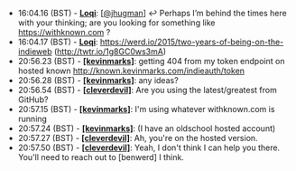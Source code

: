* <a id="16:04.16">16:04.16 (BST)</a> - __[Loqi](https://github.com/Loqi)__: [<a href="https://twitter.com/jhugman">@jhugman</a>] ↩️ Perhaps I’m behind the times here with your thinking; are you looking for something like https://withknown.com ?
* <a id="16:04.17">16:04.17 (BST)</a> - __[Loqi](https://github.com/Loqi)__: https://werd.io/2015/two-years-of-being-on-the-indieweb (http://twtr.io/1g8GC0ws3mA)
* <a id="20:56.23">20:56.23 (BST)</a> - __[[kevinmarks]](https://github.com/[kevinmarks])__: getting 404 from my token endpoint on hosted known http://known.kevinmarks.com/indieauth/token
* <a id="20:56.28">20:56.28 (BST)</a> - __[[kevinmarks]](https://github.com/[kevinmarks])__: any ideas?
* <a id="20:56.54">20:56.54 (BST)</a> - __[[cleverdevil]](https://github.com/[cleverdevil])__: Are you using the latest/greatest from GitHub?
* <a id="20:57.15">20:57.15 (BST)</a> - __[[kevinmarks]](https://github.com/[kevinmarks])__: I'm using whatever withknown.com is running
* <a id="20:57.24">20:57.24 (BST)</a> - __[[kevinmarks]](https://github.com/[kevinmarks])__: (I have an oldschool hosted account)
* <a id="20:57.27">20:57.27 (BST)</a> - __[[cleverdevil]](https://github.com/[cleverdevil])__: Ah, you're on the hosted version.
* <a id="20:57.50">20:57.50 (BST)</a> - __[[cleverdevil]](https://github.com/[cleverdevil])__: Yeah, I don't think I can help you there. You'll need to reach out to [benwerd] I think.
